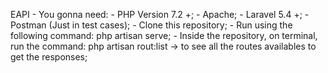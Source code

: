EAPI
    - You gonna need: 
      - PHP Version 7.2 +;
      - Apache;
      - Laravel 5.4 +;
      - Postman (Just in test cases);
    - Clone this repository;
    - Run using the following command: php artisan serve;
    - Inside the repository, on terminal, run the command: php artisan rout:list -> to see all the routes availables to get the responses;
